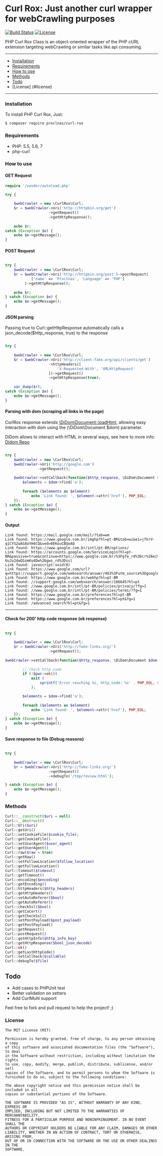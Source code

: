 # Curl Rox: Just another curl wrapper for webCrawling purposes

[![Build Status](https://api.travis-ci.org/proclnas/curl-rox.svg?branch=master)](https://travis-ci.org/proclnas/curl-rox)
[![License](https://img.shields.io/badge/license-MIT-blue.svg)](https://github.com/proclnas/curl-rox/blob/master/LICENSE)

PHP Curl Rox Class is an object-oriented wrapper of the PHP cURL extension targeting webCrawling or similar tasks like api consuming.

---

- [Installation](#installation)
- [Requirements](#requirements)
- [How to use](#how-to-use)
- [Methods](#methods)
- [Todo](#todo)
- [License] (#license)

---

### Installation

To install PHP Curl Rox, Just:

    $ composer require proclnas/curl-rox
    
### Requirements

- PHP: 5.5, 5.6, 7
- php-curl

### How to use

#### GET Request

```php
require '/vendor/autoload.php'

try {
    
    $webCrawler = new \CurlRox\Curl;
    $r = $webCrawler->Uri('http://httpbin.org/get')
                    ->getRequest()
                    ->getHttpResponse();
                    
    echo $r;
catch (Exception $e) {
    echo $e->getMessage();
}
```

#### POST Request

```php

try {
    $webCrawler = new \CurlRox\Curl;
    $r = $webCrawler->Uri('http://httpbin.org/post')->postRequest(
            ['name' => 'Proclnas', 'Language' => 'PHP']
         )->getHttpResponse();
                    
    echo $r;
} catch (Exception $e) {
    echo $e->getMessage();
}
```

#### JSON parsing

Passing true to Curl::getHttpResponse automatically calls a json_decode($http_response, true) to the response

```php

try {
    
    $webCrawler = new \CurlRox\Curl;
    $r = $webCrawler->Uri('http://client-fake.org/api/clients/get')
                    ->httpHeaders([
                        'X-Requested-With', 'XMLHttpRequest'   
                    ])->getRequest()
                    ->getHttpResponse(true);
    
    var_dump($r);
catch (Exception $e) {
    echo $e->getMessage();
}
```

#### Parsing with dom (scraping all links in the page)

CurlRox response extends [\DiDom\Document::loadHtml](https://github.com/Imangazaliev/DiDOM), allowing easy interaction with dom
using the (\DiDom\Document $dom) parameter.

DiDom allows to interact with HTML in several ways, see here to more info: [Didom Repo](https://github.com/Imangazaliev/DiDOM)

```php

try {
    $webCrawler = new \CurlRox\Curl;
    $webCrawler->Uri('http://google.com')
               ->getRequest();
               
    $webCrawler->setCallback(function($http_response, \DiDom\Document $dom, \CurlRox\Curl $curl_rox){
        $elements = $dom->find('a');
        
        foreach ($elements as $element)
            echo 'Link found: ', $element->attr('href'), PHP_EOL;
    });
} catch (Exception $e) {
    echo $e->getMessage();
}
```

#### Output

```
Link found: https://mail.google.com/mail/?tab=wm
Link found: https://www.google.com.br/imghp?hl=pt-BR&tab=wi&ei=jfkrV-q1CYS2wAS8oYH4CQ&ved=0EKouCBQoAQ
Link found: https://www.google.com.br/intl/pt-BR/options/
Link found: https://accounts.google.com/ServiceLogin?hl=pt-BR&passive=true&continue=https://www.google.com.br/%3Fgfe_rd%3Dcr%26ei%3DiPkrV-6uJo2dwQSsmKu4Dw%26gws_rd%3Dssl
Link found: javascript:void(0)
Link found: https://www.google.com/url?q=https://support.google.com/websearch/answer/463%3Futm_source%3Dgoogle.com%26utm_medium%3Dcallout%26utm_campaign%3DFFDHP&source=hpp&id=5082245&ct=7&usg=AFQjCNFBUGlUSE08cHgcuB_OXZHigRGNAw
Link found: https://www.google.com.br/webhp?hl=pt-BR
Link found: //support.google.com/websearch/answer/186645?hl=pt
Link found: //www.google.com.br/intl/pt-BR/policies/privacy/?fg=1
Link found: //www.google.com.br/intl/pt-BR/policies/terms/?fg=1
Link found: https://www.google.com.br/preferences?hl=pt-BR
Link found: https://www.google.com.br/preferences?hl=pt&fg=1
Link found: /advanced_search?hl=pt&fg=1
``` 

---

#### Check for 200' http code response (ok response)

```php

try {
    
    $webCrawler = new \CurlRox\Curl;
    $r = $webCrawler->Uri('http://fake-links.org/')
                    ->getRequest();
                    
$webCrawler->setCallback(function($http_response, \DiDom\Document $dom, \CurlRox\Curl $curl_rox){
        
        // Check http code
        if (!$pwc->ok())
            exit (
                sprintf('Error reaching %s, http_code: %s' . PHP_EOL, $pwc->getUri(), $pwc->getHttpInfo('http_code'))
            );

        $elements = $dom->find('a');
        
        foreach ($elements as $element)
            echo 'Link found: ', $element->attr('href'), PHP_EOL;
    });
} catch (Exception $e) {
    echo $e->getMessage();
}
```

#### Save response to file (Debug reasons)

```php

try {
    
    $webCrawler = new \CurlRox\Curl;
    $r = $webCrawler->Uri('http://fake-links.org/')
                    ->getRequest()
                    ->debugTo('/tmp/review.html');

} catch (Exception $e) {
    echo $e->getMessage();
}
```

### Methods

```php
Curl::__construct($uri = null)
Curl::__destruct()
Curl::Uri($uri)
Curl::getUri()
Curl::setCookieFile($cookie_file);
Curl::getCookieFile()
Curl::setUserAgent($user_agent)
Curl::getUserAgent()
Curl::raw($raw = true)
Curl::getRaw()
Curl::setFollowLocation($follow_location)
Curl::getFollowLocation()
Curl::timeout($timeout)
Curl::getTimeout()
Curl::encoding($encoding)
Curl::getEncoding()
Curl::httpHeaders($http_headers)
Curl::getHttpHeaders()
Curl::setAutoReferer($bool)
Curl::getAutoReferer()
Curl::checkSsl($bool)
Curl::getCaCert()
Curl::getCheckSsl()
Curl::setPostPayload($post_payload)
Curl::getPostPayload()
Curl::getRequest()
Curl::postRequest()
Curl::getHttpInfo($http_info_key)
Curl::getHttpResponse($bool_json_decode)
Curl::ok()
Curl::getLastHttpCode()
Curl::setCallback($callable)
Curl::debugTo($file)
```

## Todo

 - Add cases to PHPUnit test
 - Better validation on setters
 - Add CurlMulti support

Feel free to fork and pull request to help the project! ;)

### License

```
The MIT License (MIT)

Permission is hereby granted, free of charge, to any person obtaining a copy
of this software and associated documentation files (the "Software"), to deal
in the Software without restriction, including without limitation the rights
to use, copy, modify, merge, publish, distribute, sublicense, and/or sell
copies of the Software, and to permit persons to whom the Software is
furnished to do so, subject to the following conditions:

The above copyright notice and this permission notice shall be included in all
copies or substantial portions of the Software.

THE SOFTWARE IS PROVIDED "AS IS", WITHOUT WARRANTY OF ANY KIND, EXPRESS OR
IMPLIED, INCLUDING BUT NOT LIMITED TO THE WARRANTIES OF MERCHANTABILITY,
FITNESS FOR A PARTICULAR PURPOSE AND NONINFRINGEMENT. IN NO EVENT SHALL THE
AUTHORS OR COPYRIGHT HOLDERS BE LIABLE FOR ANY CLAIM, DAMAGES OR OTHER
LIABILITY, WHETHER IN AN ACTION OF CONTRACT, TORT OR OTHERWISE, ARISING FROM,
OUT OF OR IN CONNECTION WITH THE SOFTWARE OR THE USE OR OTHER DEALINGS IN THE
SOFTWARE.
```

